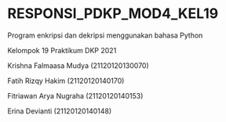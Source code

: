 # RESPONSI_PDKP_MOD4_KEL19
Program enkripsi dan dekripsi menggunakan bahasa Python

Kelompok 19 Praktikum DKP 2021

Krishna Falmaasa Mudya (21120120130070)

Fatih Rizqy Hakim (21120120140170)

Fitriawan Arya Nugraha (21120120140153)

Erina Devianti (21120120140148)


